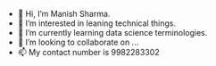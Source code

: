 - 👋 Hi, I’m Manish Sharma.
- 👀 I’m interested in leaning technical things.
- 🌱 I’m currently learning data science terminologies.
- 💞️ I’m looking to collaborate on ...
- 📫 My contact number is 9982283302

<!---
mansharT/mansharT is a ✨ special ✨ repository because its `README.md` (this file) appears on your GitHub profile.
You can click the Preview link to take a look at your changes.
--->

